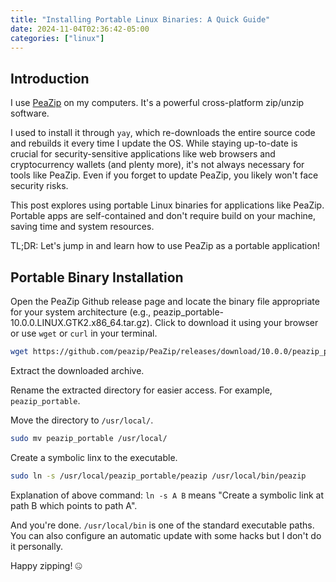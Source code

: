 ```yaml
---
title: "Installing Portable Linux Binaries: A Quick Guide"
date: 2024-11-04T02:36:42-05:00
categories: ["linux"]
---
```


## Introduction

I use [PeaZip](https://github.com/peazip/PeaZip) on my computers. It's a powerful cross-platform zip/unzip software.

I used to install it through `yay`, which re-downloads the entire source code and rebuilds it every time I update the OS. While staying up-to-date is crucial for security-sensitive applications like web browsers and cryptocurrency wallets (and plenty more), it's not always necessary for tools like PeaZip. Even if you forget to update PeaZip, you likely won't face security risks.

This post explores using portable Linux binaries for applications like PeaZip. Portable apps are self-contained and don't require build on your machine, saving time and system resources.

TL;DR: Let's jump in and learn how to use PeaZip as a portable application!

## Portable Binary Installation

Open the PeaZip Github release page and locate the binary file appropriate for your system architecture (e.g., peazip_portable-10.0.0.LINUX.GTK2.x86_64.tar.gz). Click to download it using your browser or use `wget` or `curl` in your terminal.

```bash
wget https://github.com/peazip/PeaZip/releases/download/10.0.0/peazip_portable-10.0.0.LINUX.GTK2.x86_64.tar.gz
```

Extract the downloaded archive.

Rename the extracted directory for easier access. For example, `peazip_portable`.

Move the directory to `/usr/local/`.

```bash
sudo mv peazip_portable /usr/local/
```

Create a symbolic linx to the executable.

```bash
sudo ln -s /usr/local/peazip_portable/peazip /usr/local/bin/peazip
```

Explanation of above command: `ln -s A B` means "Create a symbolic link at path B which points to path A".

And you're done. `/usr/local/bin` is one of the standard executable paths. You can also configure an automatic update with some hacks but I don't do it personally.

Happy zipping! :zipper_mouth_face:
